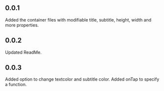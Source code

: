 ## 0.0.1

Added the container files with modifiable title, subtitle, height, width and more properties.

## 0.0.2

Updated ReadMe.

## 0.0.3

Added option to change textcolor and subtitle color.
Added onTap to specify a function.